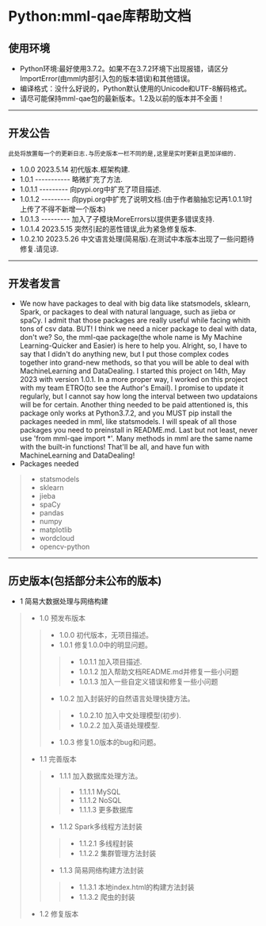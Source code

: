 # Python:mml-qae库帮助文档
## 使用环境
+ Python环境:最好使用3.7.2。如果不在3.7.2环境下出现报错，请区分ImportError(由mml内部引入包的版本错误)和其他错误。
+ 编译格式：没什么好说的，Python默认使用的Unicode和UTF-8解码格式。
+ 请尽可能保持mml-qae包的最新版本。1.2及以前的版本并不全面！
---
## 开发公告
    此处将放置每一个的更新日志.与历史版本一栏不同的是,这里是实时更新且更加详细的.
+ 1.0.0 2023.5.14 初代版本.框架构建.
+ 1.0.1 ----------- 略微扩充了方法.
+ 1.0.1.1 --------- 向pypi.org中扩充了项目描述.
+ 1.0.1.2 --------- 向pypi.org中扩充了说明文档.(由于作者脑抽忘记再1.0.1.1时上传了不得不新增一个版本)
+ 1.0.1.3 --------- 加入了子模块MoreErrors以提供更多错误支持.
+ 1.0.1.4 2023.5.15 突然引起的恶性错误,此为紧急修复版本.
+ 1.0.2.10 2023.5.26 中文语言处理(简易版).在测试中本版本出现了一些问题待修复.请见谅.
---
## 开发者发言
+ We now have packages to deal with big data like statsmodels, sklearn, Spark, or packages to deal with natural language, such as jieba or spaCy. I admit that those packages are really useful while facing whith tons of csv data. BUT! I think we need a nicer package to deal with data, don't we? So, the mml-qae package(the whole name is My Machine Learning-Quicker and Easier) is here to help you. Alright, so, I have to say that I didn't do anything new, but I put those complex codes together into grand-new methods, so that you will be able to deal with MachineLearning and DataDealing. I started this project on 14th, May 2023 with version 1.0.1. In a more proper way, I worked on this project with my team ETRO(to see the Author's Email). I promise to update it regularly, but I cannot say how long the interval between two updataions will be for certain. Another thing needed to be paid attentioned is, this package only works at Python3.7.2, and you MUST pip install the packages needed in mml, like statsmodels. I will speak of all those packages you need to preinstall in README.md. Last but not least, never use 'from mml-qae import *'. Many methods in mml are the same name with the built-in functions! That'll be all, and have fun with MachineLearning and DataDealing!
+ Packages needed
> + statsmodels
> + sklearn
> + jieba
> + spaCy
> + pandas
> + numpy
> + matplotlib
> + wordcloud
> + opencv-python
---
## 历史版本(包括部分未公布的版本)
+ 1 简易大数据处理与网络构建
> +  1.0 预发布版本
> > + 1.0.0 
>      初代版本，无项目描述。
> > + 1.0.1
>      修复1.0.0中的明显问题。
> > > + 1.0.1.1  加入项目描述.
> > > + 1.0.1.2  加入帮助文档README.md并修复一些小问题
> > > + 1.0.1.3  加入一些自定义错误和修复一些小问题
> >  + 1.0.2
>      加入封装好的自然语言处理快捷方法。
> > > + 1.0.2.10  加入中文处理模型(初步).
> > > + 1.0.2.2  加入英语处理模型.
> >  + 1.0.3     修复1.0版本的bug和问题。
> +  1.1 完善版本
> >  + 1.1.1 加入数据库处理方法。
> > > + 1.1.1.1 MySQL
> > > + 1.1.1.2 NoSQL
> > > + 1.1.1.3 更多数据库
> >  + 1.1.2 Spark多线程方法封装
> > > + 1.1.2.1 多线程封装
> > > + 1.1.2.2 集群管理方法封装
> >  + 1.1.3 简易网络构建方法封装
> > > + 1.1.3.1 本地index.html的构建方法封装
> > > + 1.1.3.2 爬虫的封装
> + 1.2 修复版本
